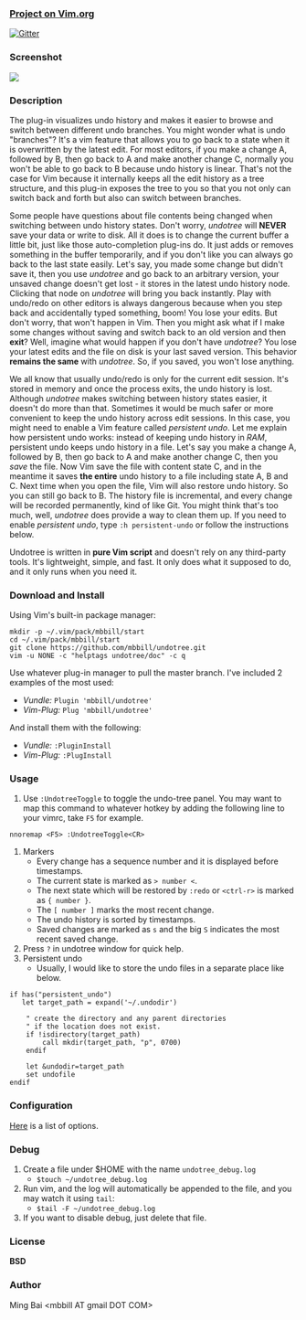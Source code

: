 ### [Project on Vim.org](http://www.vim.org/scripts/script.php?script_id=4177)

[![Gitter](https://badges.gitter.im/Join%20Chat.svg)](https://gitter.im/mbbill/undotree?utm_source=badge&utm_medium=badge&utm_campaign=pr-badge&utm_content=badge)

### Screenshot

![](https://sites.google.com/site/mbbill/undotree_new.png)

### Description

The plug-in visualizes undo history and makes it easier to browse and switch between different undo branches. You might wonder what is undo "branches"? It's a vim feature that allows you to go back to a state when it is overwritten by the latest edit. For most editors, if you make a change A, followed by B, then go back to A and make another change C, normally you won't be able to go back to B because undo history is linear. That's not the case for Vim because it internally keeps all the edit history as a tree structure, and this plug-in exposes the tree to you so that you not only can switch back and forth but also can switch between branches.


Some people have questions about file contents being changed when switching between undo history states. Don't worry, *undotree* will **NEVER** save your data or write to disk. All it does is to change the current buffer a little bit, just like those auto-completion plug-ins do. It just adds or removes something in the buffer temporarily, and if you don't like you can always go back to the last state easily. Let's say, you made some change but didn't save it, then you use *undotree* and go back to an arbitrary version, your unsaved change doesn't get lost - it stores in the latest undo history node. Clicking that node on *undotree* will bring you back instantly. Play with undo/redo on other editors is always dangerous because when you step back and accidentally typed something, boom! You lose your edits. But don't worry, that won't happen in Vim. Then you might ask what if I make some changes without saving and switch back to an old version and then **exit**? Well, imagine what would happen if you don't have *undotree*? You lose your latest edits and the file on disk is your last saved version. This behavior **remains the same** with *undotree*. So, if you saved, you won't lose anything.


We all know that usually undo/redo is only for the current edit session. It's stored in memory and once the process exits, the undo history is lost. Although *undotree* makes switching between history states easier, it doesn't do more than that. Sometimes it would be much safer or more convenient to keep the undo history across edit sessions. In this case, you might need to enable a Vim feature called *persistent undo*. Let me explain how persistent undo works: instead of keeping undo history in *RAM*, persistent undo keeps undo history in a file. Let's say you make a change A, followed by B, then go back to A and make another change C, then you *save* the file. Now Vim save the file with content state C, and in the meantime it saves **the entire** undo history to a file including state A, B and C. Next time when you open the file, Vim will also restore undo history. So you can still go back to B. The history file is incremental, and every change will be recorded permanently, kind of like Git. You might think that's too much, well, *undotree* does provide a way to clean them up. If you need to enable *persistent undo*, type ```:h persistent-undo``` or follow the instructions below.


Undotree is written in **pure Vim script** and doesn't rely on any third-party tools. It's lightweight, simple, and fast. It only does what it supposed to do, and it only runs when you need it.


### Download and Install

Using Vim's built-in package manager:

```
mkdir -p ~/.vim/pack/mbbill/start
cd ~/.vim/pack/mbbill/start
git clone https://github.com/mbbill/undotree.git
vim -u NONE -c "helptags undotree/doc" -c q
```

Use whatever plug-in manager to pull the master branch. I've included 2 examples of the most used:

- *Vundle:* `Plugin 'mbbill/undotree'`
- *Vim-Plug:* `Plug 'mbbill/undotree'`

And install them with the following:

- *Vundle:* `:PluginInstall`
- *Vim-Plug:* `:PlugInstall`

### Usage

  1. Use `:UndotreeToggle` to toggle the undo-tree panel. You may want to map this command to whatever hotkey by adding the following line to your vimrc, take `F5` for example.

```
nnoremap <F5> :UndotreeToggle<CR>
```

  1. Markers
     * Every change has a sequence number and it is displayed before timestamps.
     * The current state is marked as `> number <`.
     * The next state which will be restored by `:redo` or `<ctrl-r>` is marked as `{ number }`.
     * The `[ number ]` marks the most recent change.
     * The undo history is sorted by timestamps.
     * Saved changes are marked as `s` and the big `S` indicates the most recent saved change.
  2. Press `?` in undotree window for quick help.
  3. Persistent undo
     * Usually, I would like to store the undo files in a separate place like below.

```
if has("persistent_undo")
   let target_path = expand('~/.undodir')

    " create the directory and any parent directories
    " if the location does not exist.
    if !isdirectory(target_path)
        call mkdir(target_path, "p", 0700)
    endif

    let &undodir=target_path
    set undofile
endif
```

### Configuration

[Here](https://github.com/mbbill/undotree/blob/master/plugin/undotree.vim#L15) is a list of options.

### Debug

  1. Create a file under $HOME with the name `undotree_debug.log`
     * `$touch ~/undotree_debug.log`
  2. Run vim, and the log will automatically be appended to the file, and you may watch it using `tail`:
     * `$tail -F ~/undotree_debug.log`
  3. If you want to disable debug, just delete that file.

### License

**BSD**

### Author

Ming Bai  &lt;mbbill AT gmail DOT COM&gt;

